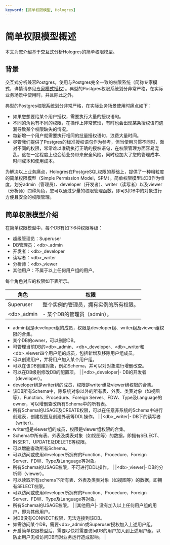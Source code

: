 ```yaml
---
keyword: [简单权限模型, Hologres]
---
```


# 简单权限模型概述

本文为您介绍基于交互式分析Hologres的简单权限模型。

## 背景

交互式分析兼容Postgres，使用与Postgres完全一致的权限系统（简称专家模式，详情请参见[专家模式授权](/intl.zh-CN/用户授权及角色管理/专家模式授权.md)）。典型的Postgres权限系统划分非常严格，在实际业务场景中使用时，并且除此之外，

典型的Postgres权限系统划分非常严格，在实际业务场景使用时痛点如下：

-   如果您想要给某个用户授权，需要执行大量的授权语句。
-   不同的角色有不同的权限，在操作上非常繁琐，有时也会出现某条授权语句遗漏导致某个权限缺失的情况。
-   每新增一个用户就需要执行相同的批量授权语句，浪费大量时间。
-   尽管我们提供了Postgres的标准授权语句作为参考，但当使用习惯不同时，面对不同的权限，常常难以准确执行正确的授权语句，在权限管理方面容易混乱。这在一定程度上也会给业务带来安全风险，同时也加大了您的管理成本、时间成本和使用成本。

为解决以上业务痛点，Hologres在PostgreSQL权限的基础上，提供了一种粗粒度的简单权限模型（Simple Permission Model，SPM）。简单权限模型以DB作为维度，划分admin（管理员）、developer（开发者）、writer（读写者）以及viewer（分析师）四种角色，您可以通过少量的权限管理函数，即可对DB中的对象进行方便且安全的权限管理。

## 简单权限模型介绍

在简单权限模型中，每个DB有如下6种权限等级：

-   超级管理员：Superuser
-   DB管理员：<db\>\_admin
-   开发者：<db\>\_developer
-   读写者：<db\>\_writer
-   分析师：<db\>\_viewer
-   其他用户：不属于以上任何用户组的用户。

每个角色对应的权限如下表所示。

|角色|权限|
|--|--|
|Superuser|整个实例的管理员，拥有实例的所有权限。|
|<db\>\_admin|-   某个DB的管理员（admin）。
-   admin组是developer组的成员，权限是developer组、writer组及viewer组权限的合集。
-   某个DB的owner，可以删除DB。
-   可管理当前DB的<db\>\_admin、<db\>\_developer、<db\>\_writer和<db\>\_viewer四个用户组的成员，包括新增及移除用户组成员。
-   可以创建用户，并将用户加入某个用户组。
-   可以在该DB创建对象，例如Schema，并可以对对象进行增删改查。
-   可以在DB级别修改DB的配置项。 |
|<db\>\_developer|-   DB的开发者（developer）。
-   developer组是writer组的成员，权限是writer组及viewer组权限的合集。
-   该DB所有Schema中，除系统对象以外的所有表、外表、类表对象（如视图等）、Function、Procedure、Foreign Server、FDW、Type及Language的owner，可以增删查改所有Schema中的所有表。
-   所有Schema的USAGE及CREATE权限，可以在任意非系统的Schema中进行创建表，创建视图及创建外表等DDL操作。 |
|<db\>\_writer|-   DB下的读写者（writer）。
-   writer组是viewer组的成员，权限是viewer组权限的合集。
-   Schema中所有表、外表及类表对象（如视图等）的数据，即拥有SELECT、INSERT、UPDATE及DELETE等权限。
-   可以增删查改所有Schema。
-   可以访问或使用developer所拥有的Function、Procedure、Foreign Server、FDW、Type及Language等对象。
-   所有Schema的USAGE权限，不可进行DDL操作。 |
|<db\>\_viewer|-   DB的分析师（viewer）。
-   可以读取所有schema下所有表、外表及类表对象（如视图等）的数据，即拥有SELECT权限。
-   可以访问或使用developer所拥有的Function、Procedure、Foreign Server、FDW、Type及Language等对象。
-   所有Schema的USAGE权限。 |
|其他用户|-   没有加入以上任何用户组的用户，即为其他用户。
-   对DB没有CONNECT权限，无法连接到该DB。
-   如需访问某个DB，需要<db\>\_admin或Superuser授权加入上述用户组。
-   开启简单权限模型后，需要尽快将需要访问DB的用户加入到上述用户组，以防止用户无权访问DB而对业务运行造成影响。 |


